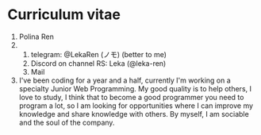 # Curriculum vitae
1. Polina Ren
2. 
    1. telegram: @LekaRen (ノモ) (better to me)
    2. Discord on channel RS: Leka (@leka-ren)
    3. Mail 
3. I've been coding for a year and a half, сurrently I'm working on a specialty Junior Web Programming. My good quality is to help others, I love to study, I think that to become a good programmer you need to program a lot, so I am looking for opportunities where I can improve my knowledge and share knowledge with others. By myself, I am sociable and the soul of the company.